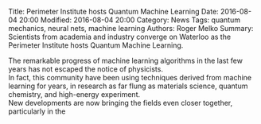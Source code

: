 Title: Perimeter Institute hosts Quantum Machine Learning
Date: 2016-08-04 20:00
Modified: 2016-08-04 20:00
Category: News
Tags: quantum mechanics, neural nets, machine learning
Authors: Roger Melko
Summary: Scientists from academia and industry converge on Waterloo as the Perimeter Institute hosts Quantum Machine Learning.

The remarkable progress of machine learning algorithms in the last few years has not escaped the notice of physicists.  
In fact, this community have been using techniques derived from machine learning for years, in research as far flung as materials science, quantum chemistry, and high-energy experiment.  
New developments are now bringing the fields even closer together, particularly in the 

